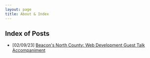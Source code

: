 ```yaml
---
layout: page
title: About & Index
---
```



<!--<p class="message">
 I write about things I find interesting, helpful, and amusing.
</p>-->

## Index of Posts

* [02/09/23] [Beacon's North County: Web Development Guest Talk Accompaniment](/2023/02/09/Beacon's-North-County-Guest-Talk-on-Web-Development/)
